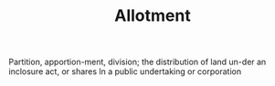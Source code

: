 ---
title: Allotment
permalink: "/definitions/allotment.html"
body: Partition, apportion-ment, division; the distribution of land un-der an inclosure
  act, or shares ln a public undertaking or corporation
published_at: '2018-07-07'
layout: post
---